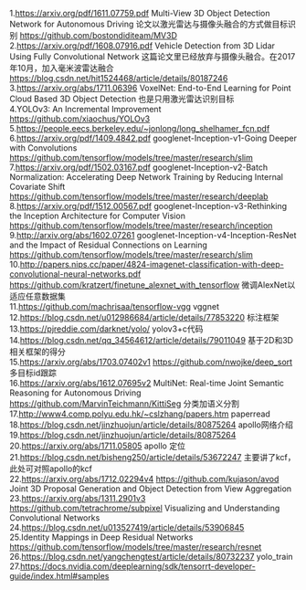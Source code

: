 1.https://arxiv.org/pdf/1611.07759.pdf  Multi-View 3D Object Detection Network for Autonomous Driving  论文以激光雷达与摄像头融合的方式做目标识别   https://github.com/bostondiditeam/MV3D   
2.https://arxiv.org/pdf/1608.07916.pdf  Vehicle Detection from 3D Lidar Using Fully
Convolutional Network    这篇论文里已经放弃与摄像头融合。在2017年10月，加入毫米波雷达融合   https://blog.csdn.net/hit1524468/article/details/80187246   
3.https://arxiv.org/abs/1711.06396  VoxelNet: End-to-End Learning for Point Cloud Based 3D Object Detection  也是只用激光雷达识别目标   
4.YOLOv3: An Incremental Improvement    https://github.com/xiaochus/YOLOv3    
5.https://people.eecs.berkeley.edu/~jonlong/long_shelhamer_fcn.pdf    
6.https://arxiv.org/pdf/1409.4842.pdf  googlenet-Inception-v1-Going Deeper with Convolutions   https://github.com/tensorflow/models/tree/master/research/slim   
7.https://arxiv.org/pdf/1502.03167.pdf  googlenet-Inception-v2-Batch Normalization: Accelerating Deep Network Training by Reducing Internal Covariate Shift  https://github.com/tensorflow/models/tree/master/research/deeplab  
8.https://arxiv.org/pdf/1512.00567.pdf  googlenet-Inception-v3-Rethinking the Inception Architecture for Computer Vision   https://github.com/tensorflow/models/tree/master/research/inception  
9.http://arxiv.org/abs/1602.07261  googlenet-Inception-v4-Inception-ResNet and the Impact of Residual Connections on Learning  https://github.com/tensorflow/models/tree/master/research/slim  
10.http://papers.nips.cc/paper/4824-imagenet-classification-with-deep-convolutional-neural-networks.pdf       https://github.com/kratzert/finetune_alexnet_with_tensorflow  微调AlexNet以适应任意数据集   
11.https://github.com/machrisaa/tensorflow-vgg   vggnet  
12.https://blog.csdn.net/u012986684/article/details/77853220 标注框架  
13.https://pjreddie.com/darknet/yolo/  yolov3+c代码   
14.https://blog.csdn.net/qq_34564612/article/details/79011049 基于2D和3D相关框架的得分   
15.https://arxiv.org/abs/1703.07402v1   https://github.com/nwojke/deep_sort 多目标id跟踪   
16.https://arxiv.org/abs/1612.07695v2  MultiNet: Real-time Joint Semantic Reasoning for Autonomous Driving  https://github.com/MarvinTeichmann/KittiSeg  分类加语义分割  
17.http://www4.comp.polyu.edu.hk/~cslzhang/papers.htm  paperread  
18.https://blog.csdn.net/jinzhuojun/article/details/80875264 apollo网络介绍  
19.https://blog.csdn.net/jinzhuojun/article/details/80875264  
20.https://arxiv.org/abs/1711.05805  apollo 定位  
21.https://blog.csdn.net/bisheng250/article/details/53672247  主要讲了kcf，此处可对照apollo的kcf  
22.https://arxiv.org/abs/1712.02294v4  https://github.com/kujason/avod  Joint 3D Proposal Generation and Object Detection from View Aggregation  
23.https://arxiv.org/abs/1311.2901v3  https://github.com/tetrachrome/subpixel 
Visualizing and Understanding Convolutional Networks  
24.https://blog.csdn.net/u013527419/article/details/53906845  
25.Identity Mappings in Deep Residual Networks https://github.com/tensorflow/models/tree/master/research/resnet  
26.https://blog.csdn.net/yangchengtest/article/details/80732237  yolo_train  
27.https://docs.nvidia.com/deeplearning/sdk/tensorrt-developer-guide/index.html#samples 



